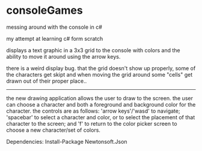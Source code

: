 # consoleGames
messing around with the console in c#

my attempt at learning c# form scratch


displays a text graphic in a 3x3 grid to the console with colors and the ability to move it around using the arrow keys.

there is a weird display bug. that the grid doesn't show up properly, some of the characters get skipt 
and when moving the grid around some "cells" get drawn out of their proper place.. 

************************************************************************
the new drawing application allows the user to draw to the screen. the user can choose a character and both a foreground and background color for the character. the controls are as follows: 'arrow keys'/'wasd' to navigate; 'spacebar' to select a character and color, or to select the placement of that character to the screen; and 'f' to return to the color picker screen to choose a new character/set of colors. 


Dependencies: Install-Package Newtonsoft.Json 

